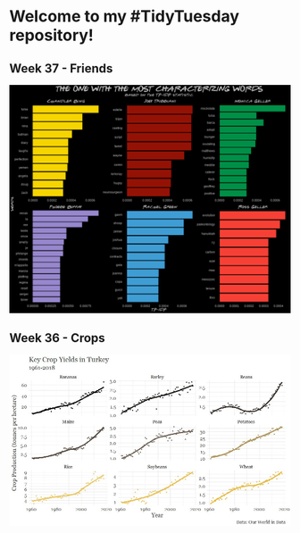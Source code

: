 # Welcome to my #TidyTuesday repository! 

## Week 37 - Friends 

![Week_37_Friends](https://github.com/lilyape/tidytuesday/blob/master/W37_Friends/W37_friends.png)


## Week 36 - Crops

![Week_36_Crops](https://github.com/lilyape/tidytuesday/blob/master/W36_Crops/W36_CropYields_Turkey.jpg)
